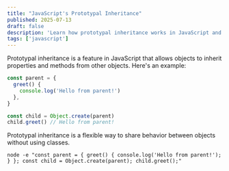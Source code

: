 ```yaml
---
title: "JavaScript's Prototypal Inheritance"
published: 2025-07-13
draft: false
description: 'Learn how prototypal inheritance works in JavaScript and its use cases.'
tags: ['javascript']
---
```


Prototypal inheritance is a feature in JavaScript that allows objects to inherit properties and methods from other objects. Here's an example:

```javascript
const parent = {
  greet() {
    console.log('Hello from parent!')
  },
}

const child = Object.create(parent)
child.greet() // Hello from parent!
```

Prototypal inheritance is a flexible way to share behavior between objects without using classes.

```shell title="Testing Prototypal Inheritance"
node -e "const parent = { greet() { console.log('Hello from parent!'); } }; const child = Object.create(parent); child.greet();"
```
